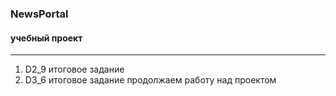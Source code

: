 ### NewsPortal
#### учебный проект
***
1. D2_9 итоговое задание
2. D3_6 итоговое задание
продолжаем работу над проектом

